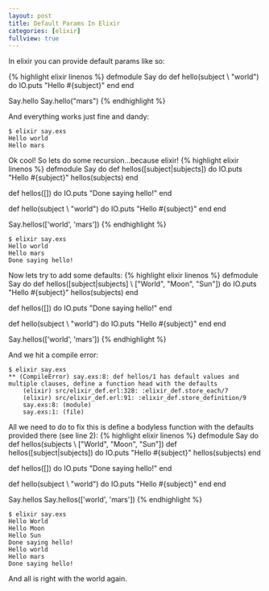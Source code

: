 ```yaml
---
layout: post
title: Default Params In Elixir
categories: [elixir]
fullview: true
---
```


In elixir you can provide default params like so:

{% highlight elixir linenos %}
defmodule Say do
  def hello(subject \\ "world") do
    IO.puts "Hello #{subject}"
  end
end

Say.hello
Say.hello("mars")
{% endhighlight %}


And everything works just fine and dandy:

~~~
$ elixir say.exs
Hello world
Hello mars
~~~

Ok cool! So lets do some recursion...because elixir!
{% highlight elixir linenos %}
defmodule Say do
  def hellos([subject|subjects]) do
    IO.puts "Hello #{subject}"
    hellos(subjects)
  end

  def hellos([]) do
    IO.puts "Done saying hello!"
  end

  def hello(subject \\ "world") do
    IO.puts "Hello #{subject}"
  end
end

Say.hellos(['world', 'mars'])
{% endhighlight %}

~~~
$ elixir say.exs
Hello world
Hello mars
Done saying hello!
~~~

Now lets try to add some defaults:
{% highlight elixir linenos %}
defmodule Say do
  def hellos([subject|subjects] \\ ["World", "Moon", "Sun"]) do
    IO.puts "Hello #{subject}"
    hellos(subjects)
  end

  def hellos([]) do
    IO.puts "Done saying hello!"
  end

  def hello(subject \\ "world") do
    IO.puts "Hello #{subject}"
  end
end

Say.hellos(['world', 'mars'])
{% endhighlight %}

And we hit a compile error:

~~~
$ elixir say.exs
** (CompileError) say.exs:8: def hellos/1 has default values and multiple clauses, define a function head with the defaults
    (elixir) src/elixir_def.erl:328: :elixir_def.store_each/7
    (elixir) src/elixir_def.erl:91: :elixir_def.store_definition/9
    say.exs:8: (module)
    say.exs:1: (file)
~~~

All we need to do to fix this is define a bodyless function with the defaults provided
there (see line 2):
{% highlight elixir linenos %}
defmodule Say do
  def hellos(subjects \\ ["World", "Moon", "Sun"])
  def hellos([subject|subjects]) do
    IO.puts "Hello #{subject}"
    hellos(subjects)
  end

  def hellos([]) do
    IO.puts "Done saying hello!"
  end

  def hello(subject \\ "world") do
    IO.puts "Hello #{subject}"
  end
end

Say.hellos
Say.hellos(['world', 'mars'])
{% endhighlight %}

~~~
$ elixir say.exs
Hello World
Hello Moon
Hello Sun
Done saying hello!
Hello world
Hello mars
Done saying hello!
~~~
And all is right with the world again.
